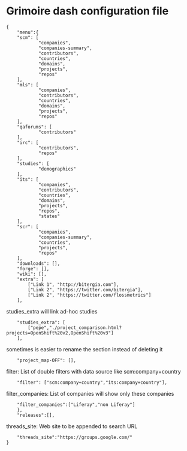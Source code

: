 # Grimoire dash configuration file

```
{
    "menu":{
	"scm": [
            "companies",
            "companies-summary",
            "contributors",
            "countries",
            "domains",
            "projects",
            "repos"
	],
	"mls": [
            "companies",
            "contributors",
            "countries",
            "domains",
            "projects",
            "repos"
	],
	"qaforums": [
            "contributors"
	],
	"irc": [
            "contributors",
            "repos"
	],
	"studies": [
            "demographics"
	],
	"its": [
            "companies",
            "contributors",
            "countries",
            "domains",
            "projects",
            "repos",
            "states"
	],
	"scr": [
            "companies",
            "companies-summary",
            "countries",
            "projects",
            "repos"
	],
	"downloads": [],
	"forge": [],
	"wiki": [],
	"extra": [
	    ["Link 1", "http://bitergia.com"],
	    ["Link 2", "https://twitter.com/bitergia"],
	    ["Link 2", "https://twitter.com/flossmetrics"]
	],
```
studies_extra will link ad-hoc studies

```
    "studies_extra": [
        ["pepe","./project_comparison.html?projects=OpenShift%20v2,OpenShift%20v3"]
    ],
```
sometimes is easier to rename the section instead of deleting it
```
	"project_map-OFF": [],
```
filter: List of double filters with data source like scm:company+country
```
    "filter": ["scm:company+country","its:company+country"],
```
filter_companies: List of companies will show only these companies
```
    "filter_companies":["Liferay","non Liferay"]
    },
    "releases":[],
```
threads_site: Web site to be appended to search URL
```
    "threads_site":"https://groups.google.com/"
}
```
